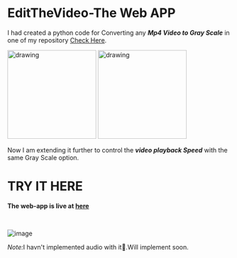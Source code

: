 # EditTheVideo-The Web APP
I had created a python code for Converting any <b><i>Mp4 Video to Gray Scale</i></b> in one of my repository [Check Here](https://github.com/manipta/Color2GrayScale.git).
<br>

<img src="https://user-images.githubusercontent.com/72307020/181861752-ee10bd92-240e-4413-a8de-1fdd67a6575e.png" alt="drawing" style="width:200px;height:200px"/> 
<img src="https://user-images.githubusercontent.com/72307020/181861768-87fe3d98-8dba-4a40-916e-6a7b71a9aa16.png" alt="drawing" style="width:200px;height:200px"/>
<br>

Now I am extending it further to control the <i><b>video playback Speed</b></i> with the same Gray Scale option.
# TRY IT HERE
<b> The web-app is live at [here](https://manipta-steamlitheroku-app-ux4uqk.streamlitapp.com/)</b> 

<br>

![image](https://user-images.githubusercontent.com/72307020/181862123-4be977fe-ab89-44f8-b1d1-698d54e037f4.png)

<i>Note:</i>I havn't implemented audio with it🙂.Will implement soon.
